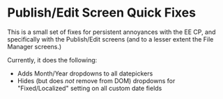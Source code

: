 # Publish/Edit Screen Quick Fixes #

This is a small set of fixes for persistent annoyances with the EE CP, and specifically with the Publish/Edit screens (and to a lesser extent the File Manager screens.)

Currently, it does the following:

* Adds Month/Year dropdowns to all datepickers
* Hides (but does *not* remove from DOM) dropdowns for "Fixed/Localized" setting on all custom date fields

